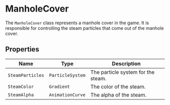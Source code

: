 # ManholeCover

The `ManholeCover` class represents a manhole cover in the game. It is responsible for controlling the steam particles that come out of the manhole cover.

## Properties

| Name | Type | Description |
| --- | --- | --- |
| `SteamParticles` | `ParticleSystem` | The particle system for the steam. |
| `SteamColor` | `Gradient` | The color of the steam. |
| `SteamAlpha` | `AnimationCurve` | The alpha of the steam. |
